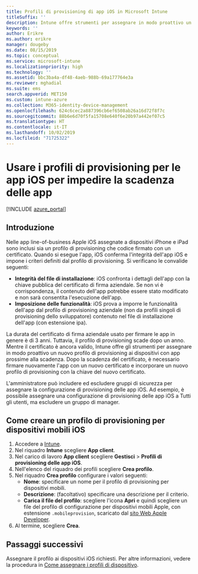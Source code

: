 ```yaml
---
title: Profili di provisioning di app iOS in Microsoft Intune
titleSuffix: ''
description: Intune offre strumenti per assegnare in modo proattivo un nuovo profilo di provisioning ai dispositivi con app prossime alla scadenza.
keywords: ''
author: Erikre
ms.author: erikre
manager: dougeby
ms.date: 08/15/2019
ms.topic: conceptual
ms.service: microsoft-intune
ms.localizationpriority: high
ms.technology: ''
ms.assetid: bbc3ba4a-df48-4aeb-988b-69a177764e3a
ms.reviewer: mghadial
ms.suite: ems
search.appverid: MET150
ms.custom: intune-azure
ms.collection: M365-identity-device-management
ms.openlocfilehash: 624c6cec2a887396cb6ef6508ab26a16d72f8f7c
ms.sourcegitcommit: 88b6e6d70f5fa15708e640f6e20b97a442ef07c5
ms.translationtype: HT
ms.contentlocale: it-IT
ms.lasthandoff: 10/02/2019
ms.locfileid: "71725322"
---
```

# <a name="use-ios-app-provisioning-profiles-to-prevent-your-apps-from-expiring"></a>Usare i profili di provisioning per le app iOS per impedire la scadenza delle app

[!INCLUDE [azure_portal](../includes/azure_portal.md)]

## <a name="introduction"></a>Introduzione

Nelle app line-of-business Apple iOS assegnate a dispositivi iPhone e iPad sono inclusi sia un profilo di provisioning che codice firmato con un certificato. Quando si esegue l'app, iOS conferma l'integrità dell'app iOS e impone i criteri definiti dal profilo di provisioning. Si verificano le convalide seguenti:

- **Integrità del file di installazione**: iOS confronta i dettagli dell'app con la chiave pubblica del certificato di firma aziendale. Se non vi è corrispondenza, il contenuto dell'app potrebbe essere stato modificato e non sarà consentita l'esecuzione dell'app.
- **Imposizione delle funzionalità**: iOS prova a imporre le funzionalità dell'app dal profilo di provisioning aziendale (non da profili singoli di provisioning dello sviluppatore) contenuto nel file di installazione dell'app (con estensione ipa).


La durata del certificato di firma aziendale usato per firmare le app in genere è di 3 anni. Tuttavia, il profilo di provisioning scade dopo un anno. Mentre il certificato è ancora valido, Intune offre gli strumenti per assegnare in modo proattivo un nuovo profilo di provisioning ai dispositivi con app prossime alla scadenza.
Dopo la scadenza del certificato, è necessario firmare nuovamente l'app con un nuovo certificato e incorporare un nuovo profilo di provisioning con la chiave del nuovo certificato.

L'amministratore può includere ed escludere gruppi di sicurezza per assegnare la configurazione di provisioning delle app iOS. Ad esempio, è possibile assegnare una configurazione di provisioning delle app iOS a Tutti gli utenti, ma escludere un gruppo di manager.

## <a name="how-to-create-an-ios-mobile-app-provisioning-profile"></a>Come creare un profilo di provisioning per dispositivi mobili iOS

1. Accedere a [Intune](https://go.microsoft.com/fwlink/?linkid=2090973).
3. Nel riquadro **Intune** scegliere **App client**.
1. Nel carico di lavoro **App client** scegliere **Gestisci** > **Profili di provisioning delle app iOS**.
2. Nell'elenco del riquadro dei profili scegliere **Crea profilo**.
3. Nel riquadro **Crea profilo** configurare i valori seguenti:
    - **Nome**: specificare un nome per il profilo di provisioning per dispositivi mobili.
    - **Descrizione**: (facoltativo) specificare una descrizione per il criterio.
    - **Carica il file del profilo**: scegliere l'icona **Apri** e quindi scegliere un file del profilo di configurazione per dispositivi mobili Apple, con estensione `.mobileprovision`, scaricato dal [sito Web Apple Developer](https://developer.apple.com/).
4. Al termine, scegliere **Crea**.

## <a name="next-steps"></a>Passaggi successivi

Assegnare il profilo ai dispositivi iOS richiesti. Per altre informazioni, vedere la procedura in [Come assegnare i profili di dispositivo](../device-profile-assign.md).
